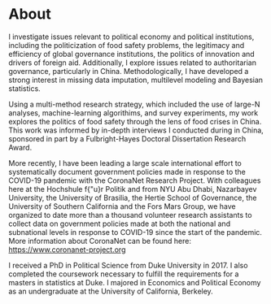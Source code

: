 # About

I investigate issues relevant to political economy and political institutions, including the politicization of food safety problems, the legitimacy and efficiency of global governance institutions, the politics of innovation and drivers of foreign aid. Additionally, I explore issues related to authoritarian governance, particularly in China. Methodologically, I have developed a strong interest in missing data imputation, multilevel modeling and Bayesian statistics. 

Using a multi-method research strategy, which included the use of large-N analyses, machine-learning algorithims, and survey experiments, my work explores the politics of food safety through the lens of food crises in China. This work was informed by in-depth interviews I conducted during in China, sponsored in part by a Fulbright-Hayes Doctoral Dissertation Research Award.  

More recently, I have been leading a large scale international effort to systematically document government policies made in response to the COVID-19 pandemic with the CoronaNet Research Project. With colleagues here at the Hochshule f{\"u}r Politik and from NYU Abu Dhabi, Nazarbayev University, the University of Brasilia, the Hertie School of Governance, the University of Southern California and the Fors Mars Group, we have organized to date more than a thousand volunteer research assistants to collect data on government policies made at both the national and subnational levels in response to COVID-19 since the start of the pandemic. More information about CoronaNet can be found here: https://www.coronanet-project.org

I received a PhD in Political Science from Duke University in 2017. I also completed the coursework necessary to fulfill the requirements for a masters in statistics at Duke. I majored in Economics and Political Economy as an undergraduate at the University of California, Berkeley. 
